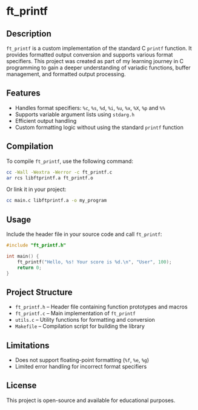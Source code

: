 # ft_printf

## Description
`ft_printf` is a custom implementation of the standard C `printf` function. It provides formatted output conversion and supports various format specifiers. This project was created as part of my learning journey in C programming to gain a deeper understanding of variadic functions, buffer management, and formatted output processing.

## Features
- Handles format specifiers: `%c`, `%s`, `%d`, `%i`, `%u`, `%x`, `%X`, `%p` and `%%`
- Supports variable argument lists using `stdarg.h`
- Efficient output handling
- Custom formatting logic without using the standard `printf` function

## Compilation
To compile `ft_printf`, use the following command:
```sh
cc -Wall -Wextra -Werror -c ft_printf.c
ar rcs libftprintf.a ft_printf.o
```
Or link it in your project:
```sh
cc main.c libftprintf.a -o my_program
```

## Usage
Include the header file in your source code and call `ft_printf`:
```c
#include "ft_printf.h"

int main() {
    ft_printf("Hello, %s! Your score is %d.\n", "User", 100);
    return 0;
}
```

## Project Structure
- `ft_printf.h` – Header file containing function prototypes and macros
- `ft_printf.c` – Main implementation of `ft_printf`
- `utils.c` – Utility functions for formatting and conversion
- `Makefile` – Compilation script for building the library

## Limitations
- Does not support floating-point formatting (`%f`, `%e`, `%g`)
- Limited error handling for incorrect format specifiers

## License
This project is open-source and available for educational purposes.

